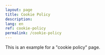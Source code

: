 ```yaml
---
layout: page
title: Cookie Policy
description:
lang: en
ref: cookie-policy
permalink: /cookie-policy
---
```


This is an example for a "cookie policy" page.
